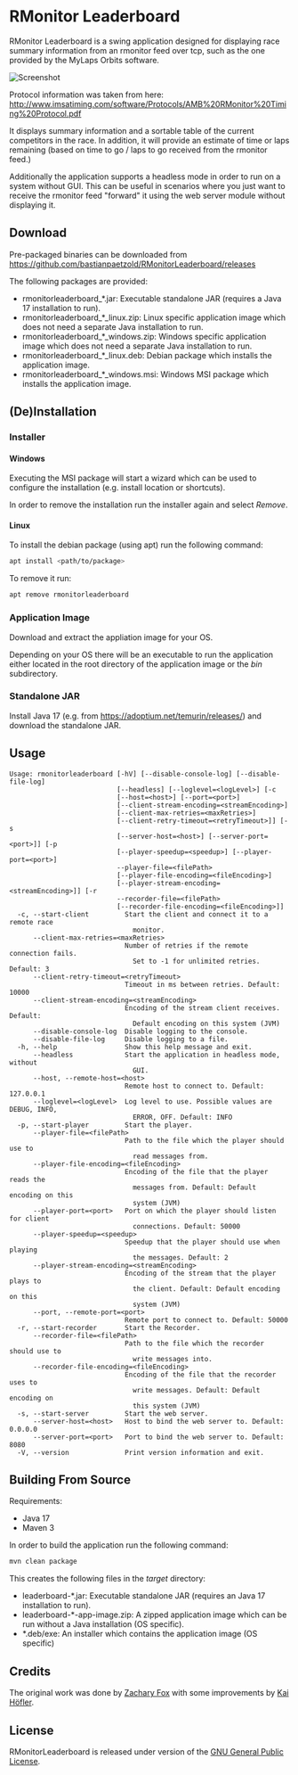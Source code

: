 # RMonitor Leaderboard

RMonitor Leaderboard is a swing application designed for displaying race summary information from an rmonitor feed over
tcp, such as the one provided by the MyLaps Orbits software.

![Screenshot](/docs/screenshot.png)

Protocol information was taken from here: <http://www.imsatiming.com/software/Protocols/AMB%20RMonitor%20Timing%20Protocol.pdf>

It displays summary information and a sortable table of the current competitors in the race. In addition, it will
provide an estimate of time or laps remaining (based on time to go / laps to go received from the rmonitor feed.)

Additionally the application supports a headless mode in order to run on a system without GUI. This can be useful in scenarios where you just want to receive the rmonitor feed "forward" it using the web server module without displaying it.

## Download

Pre-packaged binaries can be downloaded from <https://github.com/bastianpaetzold/RMonitorLeaderboard/releases>

The following packages are provided:

- rmonitorleaderboard_*.jar: Executable standalone JAR (requires a Java 17 installation to run).
- rmonitorleaderboard_*_linux.zip: Linux specific application image which does not need a separate Java installation to run.
- rmonitorleaderboard_*_windows.zip: Windows specific application image which does not need a separate Java installation to run.
- rmonitorleaderboard_*_linux.deb: Debian package which installs the application image.
- rmonitorleaderboard_*_windows.msi: Windows MSI package which installs the application image.

## (De)Installation

### Installer

#### Windows

Executing the MSI package will start a wizard which can be used to configure the installation (e.g. install location or shortcuts).

In order to remove the installation run the installer again and select _Remove_.

#### Linux

To install the debian package (using apt) run the following command:

```bash
apt install <path/to/package>
```

To remove it run:

```bash
apt remove rmonitorleaderboard
```

### Application Image

Download and extract the appliation image for your OS.

Depending on your OS there will be an executable to run the application either located in the root directory of the application image or the _bin_ subdirectory.

### Standalone JAR

Install Java 17 (e.g. from <https://adoptium.net/temurin/releases/>) and download the standalone JAR.

## Usage

```text
Usage: rmonitorleaderboard [-hV] [--disable-console-log] [--disable-file-log]
                           [--headless] [--loglevel=<logLevel>] [-c
                           [--host=<host>] [--port=<port>]
                           [--client-stream-encoding=<streamEncoding>]
                           [--client-max-retries=<maxRetries>]
                           [--client-retry-timeout=<retryTimeout>]] [-s
                           [--server-host=<host>] [--server-port=<port>]] [-p
                           [--player-speedup=<speedup>] [--player-port=<port>]
                           --player-file=<filePath>
                           [--player-file-encoding=<fileEncoding>]
                           [--player-stream-encoding=<streamEncoding>]] [-r
                           --recorder-file=<filePath>
                           [--recorder-file-encoding=<fileEncoding>]]
  -c, --start-client         Start the client and connect it to a remote race
                               monitor.
      --client-max-retries=<maxRetries>
                             Number of retries if the remote connection fails.
                               Set to -1 for unlimited retries. Default: 3
      --client-retry-timeout=<retryTimeout>
                             Timeout in ms between retries. Default: 10000
      --client-stream-encoding=<streamEncoding>
                             Encoding of the stream client receives. Default:
                               Default encoding on this system (JVM)
      --disable-console-log  Disable logging to the console.
      --disable-file-log     Disable logging to a file.
  -h, --help                 Show this help message and exit.
      --headless             Start the application in headless mode, without
                               GUI.
      --host, --remote-host=<host>
                             Remote host to connect to. Default: 127.0.0.1
      --loglevel=<logLevel>  Log level to use. Possible values are DEBUG, INFO,
                               ERROR, OFF. Default: INFO
  -p, --start-player         Start the player.
      --player-file=<filePath>
                             Path to the file which the player should use to
                               read messages from.
      --player-file-encoding=<fileEncoding>
                             Encoding of the file that the player reads the
                               messages from. Default: Default encoding on this
                               system (JVM)
      --player-port=<port>   Port on which the player should listen for client
                               connections. Default: 50000
      --player-speedup=<speedup>
                             Speedup that the player should use when playing
                               the messages. Default: 2
      --player-stream-encoding=<streamEncoding>
                             Encoding of the stream that the player plays to
                               the client. Default: Default encoding on this
                               system (JVM)
      --port, --remote-port=<port>
                             Remote port to connect to. Default: 50000
  -r, --start-recorder       Start the Recorder.
      --recorder-file=<filePath>
                             Path to the file which the recorder should use to
                               write messages into.
      --recorder-file-encoding=<fileEncoding>
                             Encoding of the file that the recorder uses to
                               write messages. Default: Default encoding on
                               this system (JVM)
  -s, --start-server         Start the web server.
      --server-host=<host>   Host to bind the web server to. Default: 0.0.0.0
      --server-port=<port>   Port to bind the web server to. Default: 8080
  -V, --version              Print version information and exit.
```

## Building From Source

Requirements:

- Java 17
- Maven 3

In order to build the application run the following command:

```bash
mvn clean package
```

This creates the following files in the  _target_  directory:

- leaderboard-*.jar: Executable standalone JAR (requires an Java 17 installation to run).
- leaderboard-*-app-image.zip: A zipped application image which can be run without a Java installation (OS specific).
- *.deb/exe: An installer which contains the application image (OS specific)

## Credits

The original work was done by [Zachary Fox](https://github.com/zacharyfox) with some improvements by [Kai Höfler](https://github.com/kaihoefler).

## License

RMonitorLeaderboard is released under version of the [GNU General Public License](https://www.gnu.org/licenses/gpl-3.0.html).
